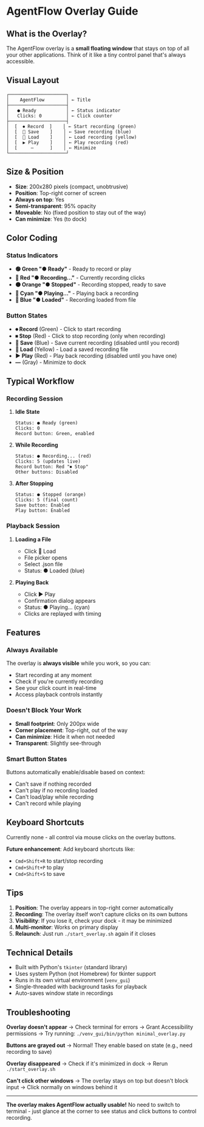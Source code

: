 # AgentFlow Overlay Guide

## What is the Overlay?

The AgentFlow overlay is a **small floating window** that stays on top of all your other applications. Think of it like a tiny control panel that's always accessible.

## Visual Layout

```
┌─────────────────────┐
│    AgentFlow        │ ← Title
├─────────────────────┤
│   ● Ready           │ ← Status indicator
│   Clicks: 0         │ ← Click counter
├─────────────────────┤
│  [  ⏺ Record  ]    │ ← Start recording (green)
│  [  💾 Save    ]    │ ← Save recording (blue)
│  [  📁 Load    ]    │ ← Load recording (yellow)
│  [  ▶ Play    ]    │ ← Play recording (red)
│  [     —      ]    │ ← Minimize
└─────────────────────┘
```

## Size & Position

- **Size**: 200x280 pixels (compact, unobtrusive)
- **Position**: Top-right corner of screen
- **Always on top**: Yes
- **Semi-transparent**: 95% opacity
- **Moveable**: No (fixed position to stay out of the way)
- **Can minimize**: Yes (to dock)

## Color Coding

### Status Indicators
- **🟢 Green "● Ready"** - Ready to record or play
- **🔴 Red "● Recording..."** - Currently recording clicks
- **🟠 Orange "● Stopped"** - Recording stopped, ready to save
- **🔵 Cyan "● Playing..."** - Playing back a recording
- **🔵 Blue "● Loaded"** - Recording loaded from file

### Button States
- **⏺ Record** (Green) - Click to start recording
- **⏹ Stop** (Red) - Click to stop recording (only when recording)
- **💾 Save** (Blue) - Save current recording (disabled until you record)
- **📁 Load** (Yellow) - Load a saved recording file
- **▶ Play** (Red) - Play back recording (disabled until you have one)
- **—** (Gray) - Minimize to dock

## Typical Workflow

### Recording Session

1. **Idle State**
   ```
   Status: ● Ready (green)
   Clicks: 0
   Record button: Green, enabled
   ```

2. **While Recording**
   ```
   Status: ● Recording... (red)
   Clicks: 5 (updates live)
   Record button: Red "⏹ Stop"
   Other buttons: Disabled
   ```

3. **After Stopping**
   ```
   Status: ● Stopped (orange)
   Clicks: 5 (final count)
   Save button: Enabled
   Play button: Enabled
   ```

### Playback Session

1. **Loading a File**
   - Click 📁 Load
   - File picker opens
   - Select .json file
   - Status: ● Loaded (blue)

2. **Playing Back**
   - Click ▶ Play
   - Confirmation dialog appears
   - Status: ● Playing... (cyan)
   - Clicks are replayed with timing

## Features

### Always Available
The overlay is **always visible** while you work, so you can:
- Start recording at any moment
- Check if you're currently recording
- See your click count in real-time
- Access playback controls instantly

### Doesn't Block Your Work
- **Small footprint**: Only 200px wide
- **Corner placement**: Top-right, out of the way
- **Can minimize**: Hide it when not needed
- **Transparent**: Slightly see-through

### Smart Button States
Buttons automatically enable/disable based on context:
- Can't save if nothing recorded
- Can't play if no recording loaded
- Can't load/play while recording
- Can't record while playing

## Keyboard Shortcuts

Currently none - all control via mouse clicks on the overlay buttons.

**Future enhancement**: Add keyboard shortcuts like:
- `Cmd+Shift+R` to start/stop recording
- `Cmd+Shift+P` to play
- `Cmd+Shift+S` to save

## Tips

1. **Position**: The overlay appears in top-right corner automatically
2. **Recording**: The overlay itself won't capture clicks on its own buttons
3. **Visibility**: If you lose it, check your dock - it may be minimized
4. **Multi-monitor**: Works on primary display
5. **Relaunch**: Just run `./start_overlay.sh` again if it closes

## Technical Details

- Built with Python's `tkinter` (standard library)
- Uses system Python (not Homebrew) for tkinter support
- Runs in its own virtual environment (`venv_gui`)
- Single-threaded with background tasks for playback
- Auto-saves window state in recordings

## Troubleshooting

**Overlay doesn't appear**
→ Check terminal for errors
→ Grant Accessibility permissions
→ Try running: `./venv_gui/bin/python minimal_overlay.py`

**Buttons are grayed out**
→ Normal! They enable based on state (e.g., need recording to save)

**Overlay disappeared**
→ Check if it's minimized in dock
→ Rerun `./start_overlay.sh`

**Can't click other windows**
→ The overlay stays on top but doesn't block input
→ Click normally on windows behind it

---

**The overlay makes AgentFlow actually usable!** No need to switch to terminal - just glance at the corner to see status and click buttons to control recording.
